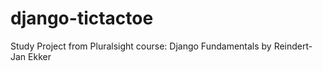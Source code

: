 # django-tictactoe
Study Project from Pluralsight course: Django Fundamentals by Reindert-Jan Ekker
